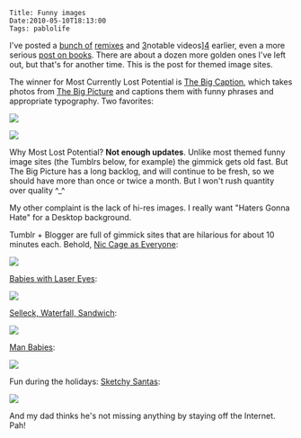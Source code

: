     Title: Funny images
    Date:2010-05-10T18:13:00
    Tags: pablolife

I've posted a [bunch of][1] [remixes][2] and [3]notable videos][4] earlier,
even a more serious [post on books][4]. There are about a dozen more golden ones
I've left out, but that's for another time. This is the post for themed image
sites.

The winner for Most Currently Lost Potential is [The Big Caption][5], which
takes photos from [The Big Picture][6] and captions them with funny phrases
and appropriate typography. Two favorites:

<!-- more -->

[![][7]][8]

[![][9]][10]

Why Most Lost Potential? **Not enough updates**. Unlike most themed funny
image sites (the Tumblrs below, for example) the gimmick gets old fast. But
The Big Picture has a long backlog, and will continue to be fresh, so we
should have more than once or twice a month. But I won't rush quantity over
quality ^_^

My other complaint is the lack of hi-res images. I really want "Haters Gonna
Hate" for a Desktop background.

Tumblr + Blogger are full of gimmick sites that are hilarious for about 10
minutes each. Behold, [Nic Cage as Everyone][11]:

[![][12]][13]

[Babies with Laser Eyes][14]:

[![][15]][16]

[Selleck, Waterfall, Sandwich][17]:

[![][18]][19]

[Man Babies][20]:

[![][21]][22]

Fun during the holidays: [Sketchy Santas][23]:

[![][24]][25]

And my dad thinks he's not missing anything by staying off the Internet. Pah!


   [1]: /2010/04/baal-bless-internet.html
   [2]: /2010/04/another-remix.html
   [3]: /2010/04/being-lucky-being-strange-being-lucky.html
   [4]: /2010/03/books-books-musical-fruit.html
   [5]: http://thebigcaption.com/
   [6]: http://www.boston.com/bigpicture/
   [7]: http://4.bp.blogspot.com/_3ys1dwfzc2w/S-izjzg61DI/AAAAAAAAAEw/S02yoCtnm3Q/s320/epicbaptismi.jpg
   [8]: http://4.bp.blogspot.com/_3ys1dwfzc2w/S-izjzg61DI/AAAAAAAAAEw/S02yoCtnm3Q/s1600/epicbaptismi.jpg
   [9]: http://4.bp.blogspot.com/_3ys1dwfzc2w/S-izjYXEmBI/AAAAAAAAAEo/V8wyNcwYYvI/s320/hatersgonnahate.png
   [10]: http://4.bp.blogspot.com/_3ys1dwfzc2w/S-izjYXEmBI/AAAAAAAAAEo/V8wyNcwYYvI/s1600/hatersgonnahate.png
   [11]: http://niccageaseveryone.blogspot.com/
   [12]: http://3.bp.blogspot.com/_3ys1dwfzc2w/S-i0YsjyHnI/AAAAAAAAAE4/u-RxJoP5gXA/s320/CATcatwoman_pfeiffer.jpg
   [13]: http://3.bp.blogspot.com/_3ys1dwfzc2w/S-i0YsjyHnI/AAAAAAAAAE4/u-RxJoP5gXA/s1600/CATcatwoman_pfeiffer.jpg
   [14]: http://babieswithlasereyes.com/
   [15]: http://2.bp.blogspot.com/_3ys1dwfzc2w/S-i0ymeBjwI/AAAAAAAAAFY/Y-mIIvDM0Mk/s320/babbywithlasereyes.jpg
   [16]: http://2.bp.blogspot.com/_3ys1dwfzc2w/S-i0ymeBjwI/AAAAAAAAAFY/Y-mIIvDM0Mk/s1600/babbywithlasereyes.jpg
   [17]: http://selleckwaterfallsandwich.tumblr.com/
   [18]: http://4.bp.blogspot.com/_3ys1dwfzc2w/S-i0ZME1AzI/AAAAAAAAAFI/Cxscxfrgt0I/s320/selleckwaterfallsandwich.jpg
   [19]: http://4.bp.blogspot.com/_3ys1dwfzc2w/S-i0ZME1AzI/AAAAAAAAAFI/Cxscxfrgt0I/s1600/selleckwaterfallsandwich.jpg
   [20]: http://manbabies.com/
   [21]: http://1.bp.blogspot.com/_3ys1dwfzc2w/S-i0YycnE9I/AAAAAAAAAFA/M8Oyp5xtjyE/s320/manbabies.jpg
   [22]: http://1.bp.blogspot.com/_3ys1dwfzc2w/S-i0YycnE9I/AAAAAAAAAFA/M8Oyp5xtjyE/s1600/manbabies.jpg
   [23]: http://www.sketchysantas.com/
   [24]: http://1.bp.blogspot.com/_3ys1dwfzc2w/S-i0Zb2t61I/AAAAAAAAAFQ/AAJwYI2kbi0/s320/sketchysanta.jpg
   [25]: http://1.bp.blogspot.com/_3ys1dwfzc2w/S-i0Zb2t61I/AAAAAAAAAFQ/AAJwYI2kbi0/s1600/sketchysanta.jpg
